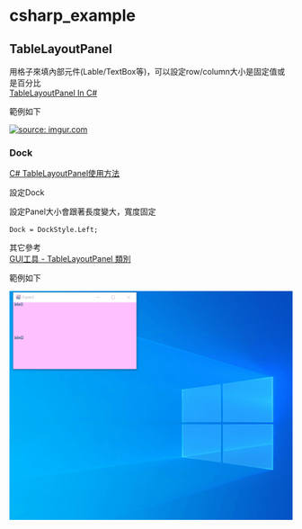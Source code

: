 # csharp_example

## TableLayoutPanel

用格子來填內部元件(Lable/TextBox等)，可以設定row/column大小是固定值或是百分比   
[TableLayoutPanel In C#][1]  


範例如下

<a href="https://imgur.com/S661XkD"><img src="https://i.imgur.com/S661XkD.png" title="source: imgur.com" width="400" /></a>

### Dock

[C# TableLayoutPanel使用方法][3]  

設定Dock  

設定Panel大小會跟著長度變大，寬度固定  
```
Dock = DockStyle.Left;
```

其它參考  
[GUI工具 - TableLayoutPanel 類別][2]  

範例如下  

![image](https://github.com/erwinchang/csharp_example/blob/TableLayouPanel_Ex01/gif/tableLayoutPanel.gif)

[1]:https://www.c-sharpcorner.com/uploadfile/mahesh/tablelayoutpanel-in-C-Sharp/
[2]:https://www.jytek.tw/post/gui%E5%B7%A5%E5%85%B7-tablelayoutpanel-%E9%A1%9E%E5%88%A5
[3]:https://www.twblogs.net/a/5bc9ef9f2b7177735196e39e?lang=zh-cn